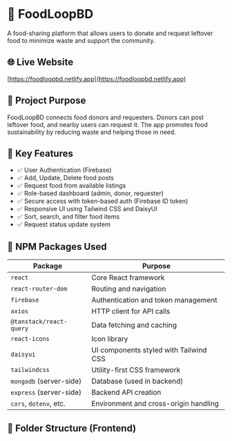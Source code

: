 # 🍱 FoodLoopBD

A food-sharing platform that allows users to donate and request leftover food to minimize waste and support the community.

## 🌐 Live Website
[https://foodloopbd.netlify.app](https://foodloopbd.netlify.app)

## 🎯 Project Purpose

FoodLoopBD connects food donors and requesters. Donors can post leftover food, and nearby users can request it. The app promotes food sustainability by reducing waste and helping those in need.

## 🚀 Key Features

- ✅ User Authentication (Firebase)
- ✅ Add, Update, Delete food posts
- ✅ Request food from available listings
- ✅ Role-based dashboard (admin, donor, requester)
- ✅ Secure access with token-based auth (Firebase ID token)
- ✅ Responsive UI using Tailwind CSS and DaisyUI
- ✅ Sort, search, and filter food items
- ✅ Request status update system

## 🧰 NPM Packages Used

| Package                    | Purpose                                 |
|----------------------------|-----------------------------------------|
| `react`                   | Core React framework                    |
| `react-router-dom`        | Routing and navigation                  |
| `firebase`                | Authentication and token management     |
| `axios`                   | HTTP client for API calls               |
| `@tanstack/react-query`  | Data fetching and caching               |
| `react-icons`             | Icon library                            |
| `daisyui`                 | UI components styled with Tailwind CSS  |
| `tailwindcss`             | Utility-first CSS framework             |
| `mongodb` (server-side)   | Database (used in backend)              |
| `express` (server-side)   | Backend API creation                    |
| `cors`, `dotenv`, etc.    | Environment and cross-origin handling   |

## 📁 Folder Structure (Frontend)

